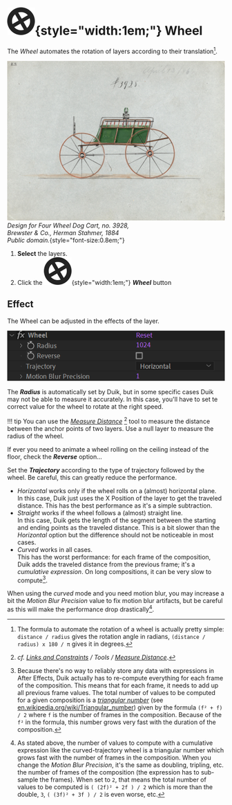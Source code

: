# ![](../../img/duik/icons/wheel.svg){style="width:1em;"} Wheel

The *Wheel* automates the rotation of layers according to their translation[^formula].

![](../../img/illustration/Design_for_Four_Wheel_Dog_Cart,_no._3928_MET_DP882482.jpg)  
*Design for Four Wheel Dog Cart, no. 3928,  
Brewster & Co., Herman Stahmer, 1884   
Public domain.*{style="font-size:0.8em;"}

1. **Select** the layers.
2. Click the ![](../../img/duik/icons/wheel.svg){style="width:1em;"} ***Wheel*** button

## Effect

The Wheel can be adjusted in the effects of the layer.

![](../../img/duik/automation/wheel-effect.png)

The ***Radius*** is automatically set by Duik, but in some specific cases Duik may not be able to measure it accurately. In this case, you'll have to set te correct value for the wheel to rotate at the right speed.

!!! tip
    You can use the [*Measure Distance*](../constraints/tools/measure.md) [^measure] tool to measure the distance between the anchor points of two layers. Use a null layer to measure the radius of the wheel.

If ever you need to animate a wheel rolling on the ceiling instead of the floor, check the ***Reverse*** option...

Set the ***Trajectory*** according to the type of trajectory followed by the wheel. Be careful, this can greatly reduce the performance.

- *Horizontal* works only if the wheel rolls on a (almost) horizontal plane.  
    In this case, Duik just uses the X Position of the layer to get the traveled distance. This has the best performance as it's a simple subtraction.
- *Straight* works if the wheel follows a (almost) straight line.  
    In this case, Duik gets the length of the segment between the starting and ending points as the traveled distance. This is a bit slower than the *Horizontal* option but the difference should not be noticeable in most cases.
- *Curved* works in all cases.  
    This has the worst performance: for each frame of the composition, Duik adds the traveled distance from the previous frame; it's a *cumulative expression*. On long compositions, it can be very slow to compute[^slow].

When using the *curved* mode and you need motion blur, you may increase a bit the *Motion Blur Precision* value to fix motion blur artifacts, but be careful as this will make the performance drop drastically[^slow2].

[^formula]: The formula to automate the rotation of a wheel is actually pretty simple: `distance / radius` gives the rotation angle in radians, `(distance / radius) x 180 / π` gives it in degrees.

[^measure]: *cf. [Links and Constraints](../constraints/index.md) / Tools / [Measure Distance](../constraints/tools/measure.md)*.

[^slow]: Because there's no way to reliably store any data with expressions in After Effects, Duik actually has to re-compute everything for each frame of the composition. This means that for each frame, it needs to add up all previous frame values. The total number of values to be computed for a given composition is a [*triangular number*](http://en.wikipedia.org/wiki/Triangular_number) (see [en.wikipedia.org/wiki/Triangular_number](http://en.wikipedia.org/wiki/Triangular_number)) given by the formula `(f² + f) / 2` where `f` is the number of frames in the composition. Because of the `f²` in the formula, this number grows very fast with the duration of the composition.

[^slow2]: As stated above, the number of values to compute with a cumulative expression like the curved-trajectory wheel is a triangular number which grows fast with the number of frames in the composition. When you change the *Motion Blur Precision*, it's the same as doubling, tripling, etc. the number of frames of the composition (the expression has to sub-sample the frames). When set to `2`, that means the total number of values to be computed is `( (2f)² + 2f ) / 2` which is more than the double, `3`, `( (3f)² + 3f ) / 2` is even worse, etc.
